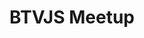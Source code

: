 ---
title: BTVJS Meetup
description: "Chris Frank will be at the Burlington Vermont JavaScript Meetup to host a workshop on how to build cloud-enabled mobile applications with React Native. In this workshop, we’ll start from scratch building a fully-featured cloud-enabled React Native iOS application, implementing features like user sign-up & sign-in, a managed GraphQL API with user authorization & fine-grained access control, image storage, & we’ll host the app on AWS. We’ll also learn how to implement & interact with serverless functions working with AWS Amplify and Expo."
href: https://www.meetup.com/VTCode/events/
avatar: ./btvjs.png
attendantIds:
  - chris-frank
country: USA
city: Burlington VT
---
